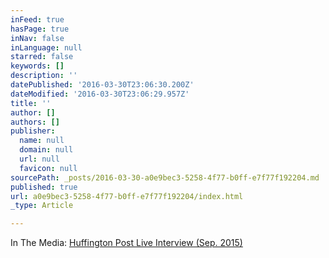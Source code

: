 ```yaml
---
inFeed: true
hasPage: true
inNav: false
inLanguage: null
starred: false
keywords: []
description: ''
datePublished: '2016-03-30T23:06:30.200Z'
dateModified: '2016-03-30T23:06:29.957Z'
title: ''
author: []
authors: []
publisher:
  name: null
  domain: null
  url: null
  favicon: null
sourcePath: _posts/2016-03-30-a0e9bec3-5258-4f77-b0ff-e7f77f192204.md
published: true
url: a0e9bec3-5258-4f77-b0ff-e7f77f192204/index.html
_type: Article

---
```

In The Media: [Huffington Post Live Interview (Sep. 2015) ][0]

[0]: http://live.huffingtonpost.com/r/segment/periscope-community-summit-/55f87bb402a760c4ec000202